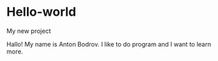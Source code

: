 # Hello-world
My new project

Hallo! My name is Anton Bodrov. I like to do program and I want to learn more.
